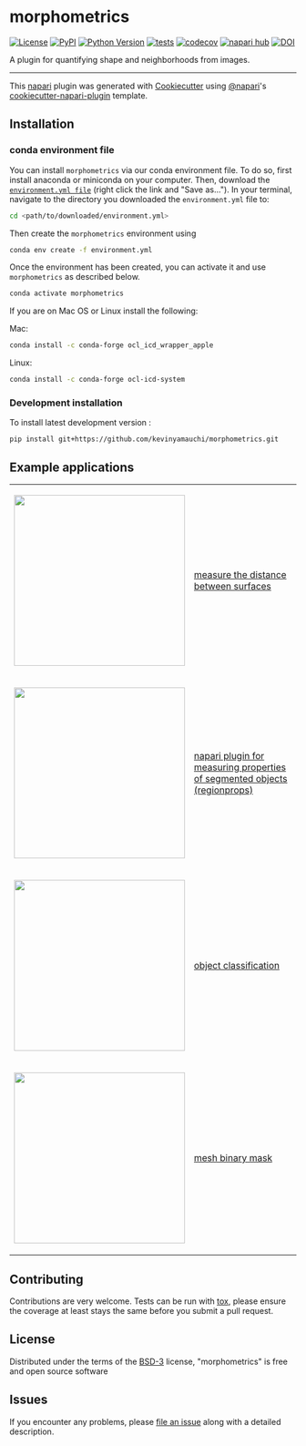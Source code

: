 # morphometrics

[![License](https://img.shields.io/pypi/l/morphometrics.svg?color=green)](https://github.com/morphometrics/morphometrics/raw/main/LICENSE)
[![PyPI](https://img.shields.io/pypi/v/morphometrics.svg?color=green)](https://pypi.org/project/morphometrics)
[![Python Version](https://img.shields.io/pypi/pyversions/morphometrics.svg?color=green)](https://python.org)
[![tests](https://github.com/morphometrics/morphometrics/workflows/tests/badge.svg)](https://github.com/morphometrics/morphometrics/actions)
[![codecov](https://codecov.io/gh/morphometrics/morphometrics/branch/main/graph/badge.svg)](https://codecov.io/gh/morphometrics/morphometrics)
[![napari hub](https://img.shields.io/endpoint?url=https://api.napari-hub.org/shields/morphometrics)](https://napari-hub.org/plugins/morphometrics)
[![DOI](https://zenodo.org/badge/452655773.svg)](https://zenodo.org/badge/latestdoi/452655773)


A plugin for quantifying shape and neighborhoods from images.

----------------------------------

This [napari] plugin was generated with [Cookiecutter] using [@napari]'s [cookiecutter-napari-plugin] template.

<!--
Don't miss the full getting started guide to set up your new package:
https://github.com/napari/cookiecutter-napari-plugin#getting-started

and review the napari docs for plugin developers:
https://napari.org/plugins/stable/index.html
-->

## Installation

### conda environment file
You can install `morphometrics` via our conda environment file. To do so, first install anaconda or miniconda on
your computer. Then, download the [`environment.yml file`](https://raw.githubusercontent.com/kevinyamauchi/morphometrics/master/environment.yml) (right click the link and "Save as..."). In your terminal,
navigate to the directory you downloaded the `environment.yml` file to:

```bash
cd <path/to/downloaded/environment.yml>
```

Then create the `morphometrics` environment using

```bash
conda env create -f environment.yml
```

Once the environment has been created, you can activate it and use `morphometrics` as described below.

```bash
conda activate morphometrics
```

If you are on Mac OS or Linux install the following:

Mac:

```bash
conda install -c conda-forge ocl_icd_wrapper_apple
```

Linux:

```bash
conda install -c conda-forge ocl-icd-system
```


### Development installation

To install latest development version :

    pip install git+https://github.com/kevinyamauchi/morphometrics.git

## Example applications
<table border="0">
<tr><td>


<img src="https://github.com/kevinyamauchi/morphometrics/raw/main/resources/surface_distance_measurement.gif"
width="300"/>

</td><td>

[measure the distance between surfaces](https://github.com/kevinyamauchi/morphometrics/blob/main/examples/surface_distance_measurement.ipynb)

</td></tr><tr><td>

<img src="https://github.com/kevinyamauchi/morphometrics/raw/main/resources/region_props_plugin.png"
width="300"/>

</td><td>

[napari plugin for measuring properties of segmented objects (regionprops)](https://github.com/kevinyamauchi/morphometrics/blob/main/examples/measure_with_widget.py)

</td></tr><tr><td>

<img src="https://github.com/kevinyamauchi/morphometrics/raw/main/resources/object_classification.png"
width="300"/>

</td><td>

[object classification](https://github.com/kevinyamauchi/morphometrics/blob/main/examples/object_classification.ipynb)

</td></tr><tr><td>

<img src="https://github.com/kevinyamauchi/morphometrics/raw/main/resources/mesh_object.png"
width="300"/>

</td><td>

[mesh binary mask](https://github.com/kevinyamauchi/morphometrics/blob/main/examples/mesh_binary_mask.ipynb)


</td></tr></table>


## Contributing

Contributions are very welcome. Tests can be run with [tox], please ensure
the coverage at least stays the same before you submit a pull request.

## License

Distributed under the terms of the [BSD-3] license,
"morphometrics" is free and open source software

## Issues

If you encounter any problems, please [file an issue] along with a detailed description.

[napari]: https://github.com/napari/napari
[Cookiecutter]: https://github.com/audreyr/cookiecutter
[@napari]: https://github.com/napari
[MIT]: http://opensource.org/licenses/MIT
[BSD-3]: http://opensource.org/licenses/BSD-3-Clause
[GNU GPL v3.0]: http://www.gnu.org/licenses/gpl-3.0.txt
[GNU LGPL v3.0]: http://www.gnu.org/licenses/lgpl-3.0.txt
[Apache Software License 2.0]: http://www.apache.org/licenses/LICENSE-2.0
[Mozilla Public License 2.0]: https://www.mozilla.org/media/MPL/2.0/index.txt
[cookiecutter-napari-plugin]: https://github.com/napari/cookiecutter-napari-plugin

[file an issue]: https://github.com/kevinyamauchi/morphometrics/issues

[napari]: https://github.com/napari/napari
[tox]: https://tox.readthedocs.io/en/latest/
[pip]: https://pypi.org/project/pip/
[PyPI]: https://pypi.org/
